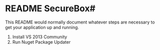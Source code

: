 # README SecureBox#

This README would normally document whatever steps are necessary to get your application up and running.

1) Install VS 2013 Community
2) Run Nuget Package Updater
